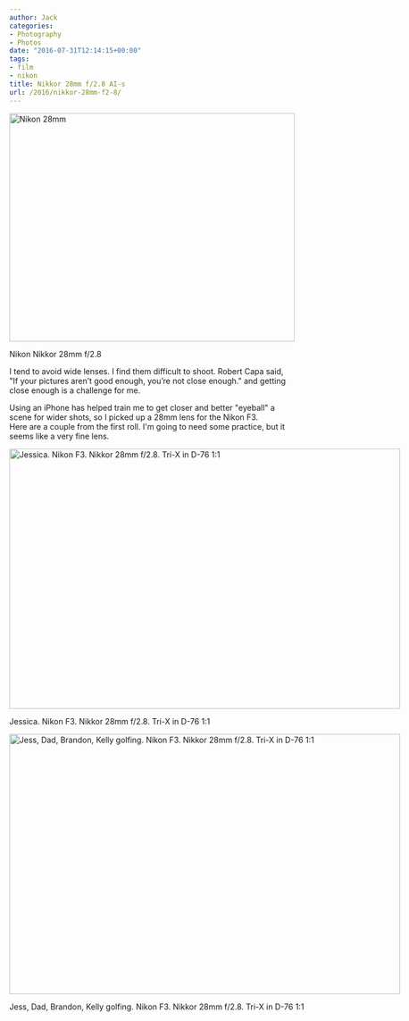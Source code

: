 ```yaml
---
author: Jack
categories:
- Photography
- Photos
date: "2016-07-31T12:14:15+00:00"
tags:
- film
- nikon
title: Nikkor 28mm f/2.8 AI-s
url: /2016/nikkor-28mm-f2-8/
---
```


<div style="width: 521px" class="wp-caption alignnone">
  <img title="nikon-28mm.jpg" src="/img/2016/07/nikon-28mm.jpg" alt="Nikon 28mm" width="511" height="409" border="0" />
  
  <p class="wp-caption-text">
    Nikon Nikkor 28mm f/2.8
  </p>
</div>

I tend to avoid wide lenses. I find them difficult to shoot. Robert Capa said, "If your pictures aren’t good enough, you’re not close enough." and getting close enough is a challenge for me.

Using an iPhone has helped train me to get closer and better "eyeball" a scene for wider shots, so I picked up a 28mm lens for the Nikon F3. Here are a couple from the first roll. I'm going to need some practice, but it seems like a very fine lens.

<div id="attachment_5401" style="width: 710px" class="wp-caption alignright">
  <img class="size-large wp-image-5401" src="/img/2016/07/jess-golfing-1-1024x682.jpg" alt="Jessica. Nikon F3. Nikkor 28mm f/2.8. Tri-X in D-76 1:1" width="700" height="466" srcset="/img/2016/07/jess-golfing-1.jpg 1024w, /img/2016/07/jess-golfing-1-300x200.jpg 300w, /img/2016/07/jess-golfing-1-768x512.jpg 768w, /img/2016/07/jess-golfing-1-700x466.jpg 700w" sizes="(max-width: 700px) 100vw, 700px" />
  
  <p class="wp-caption-text">
    Jessica. Nikon F3. Nikkor 28mm f/2.8. Tri-X in D-76 1:1
  </p>
</div>

<div id="attachment_5400" style="width: 710px" class="wp-caption alignright">
  <img class="size-large wp-image-5400" src="/img/2016/07/2016-Roll-024-golfing-1-1024x682.jpg" alt="Jess, Dad, Brandon, Kelly golfing.  Nikon F3. Nikkor 28mm f/2.8. Tri-X in D-76 1:1" width="700" height="466" srcset="/img/2016/07/2016-Roll-024-golfing-1.jpg 1024w, /img/2016/07/2016-Roll-024-golfing-1-300x200.jpg 300w, /img/2016/07/2016-Roll-024-golfing-1-768x512.jpg 768w, /img/2016/07/2016-Roll-024-golfing-1-700x466.jpg 700w" sizes="(max-width: 700px) 100vw, 700px" />
  
  <p class="wp-caption-text">
    Jess, Dad, Brandon, Kelly golfing. Nikon F3. Nikkor 28mm f/2.8. Tri-X in D-76 1:1
  </p>
</div>

&nbsp;